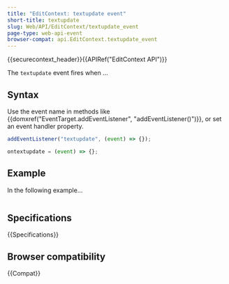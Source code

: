 ```yaml
---
title: "EditContext: textupdate event"
short-title: textupdate
slug: Web/API/EditContext/textupdate_event
page-type: web-api-event
browser-compat: api.EditContext.textupdate_event
---
```


{{securecontext_header}}{{APIRef("EditContext API")}}

The `textupdate` event fires when ...

## Syntax

Use the event name in methods like {{domxref("EventTarget.addEventListener", "addEventListener()")}}, or set an event handler property.

```js
addEventListener("textupdate", (event) => {});

ontextupdate = (event) => {};
```

## Example

In the following example...

```js

```

## Specifications

{{Specifications}}

## Browser compatibility

{{Compat}}
